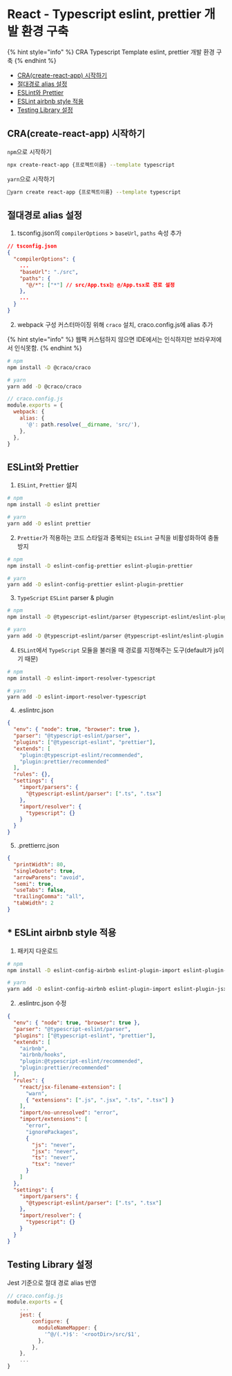# React - Typescript eslint, prettier 개발 환경 구축

{% hint style="info" %}
CRA Typescript Template eslint, prettier 개발 환경 구축
{% endhint %}

* [CRA(create-react-app) 시작하기](react-typescript-eslint-prettier.md#cra-create-react-app)
* [절대경로 alias 설정](react-typescript-eslint-prettier.md#alias)
* [ESLint와 Prettier](react-typescript-eslint-prettier.md#eslint-prettier)
* [ESLint airbnb style 적용](react-typescript-eslint-prettier.md#eslint-airbnb-style)
* [Testing Library 설정](react-typescript-eslint-prettier.md#testing-library)



## CRA(create-react-app) 시작하기

`npm`으로 시작하기

```bash
npx create-react-app {프로젝트이름} --template typescript
```



`yarn`으로 시작하기

```bash
yarn create react-app {프로젝트이름} --template typescript
```



## 절대경로 alias 설정

1. tsconfig.json의 `compilerOptions` > `baseUrl`, `paths` 속성 추가&#x20;

```json
// tsconfig.json
{
  "compilerOptions": {
    ...
    "baseUrl": "./src",
    "paths": {
      "@/*": ["*"] // src/App.tsx는 @/App.tsx로 경로 설정
    },
    ...
  }
}
```



2. webpack 구성 커스터마이징 위해 `craco` 설치, craco.config.js에 alias 추가

{% hint style="info" %}
웹팩 커스텀하지 않으면 IDE에서는 인식하지만 브라우저에서 인식못함.
{% endhint %}

```bash
# npm
npm install -D @craco/craco

# yarn
yarn add -D @craco/craco
```



```javascript
// craco.config.js
module.exports = {
  webpack: {
    alias: {
      '@': path.resolve(__dirname, 'src/'),
    },
  },
}
```



## ESLint와 Prettier

1. `ESLint`, `Prettier` 설치

```bash
# npm
npm install -D eslint prettier

# yarn
yarn add -D eslint prettier
```

2. `Prettier`가 적용하는 코드 스타일과 중복되는 `ESLint` 규칙을 비활성화하여 충돌 방지

```bash
# npm
npm install -D eslint-config-prettier eslint-plugin-prettier

# yarn
yarn add -D eslint-config-prettier eslint-plugin-prettier
```

3. `TypeScript` `ESLint` parser & plugin

```bash
# npm
npm install -D @typescript-eslint/parser @typescript-eslint/eslint-plugin

# yarn
yarn add -D @typescript-eslint/parser @typescript-eslint/eslint-plugin
```

4. `ESLint`에서 `TypeScript` 모듈을 불러올 때 경로를 지정해주는 도구(default가 js이기 때문)

```bash
# npm
npm install -D eslint-import-resolver-typescript

# yarn
yarn add -D eslint-import-resolver-typescript
```

4. .eslintrc.json

```json
{
  "env": { "node": true, "browser": true },
  "parser": "@typescript-eslint/parser",
  "plugins": ["@typescript-eslint", "prettier"],
  "extends": [
    "plugin:@typescript-eslint/recommended",
    "plugin:prettier/recommended"
  ],
  "rules": {},
  "settings": {
    "import/parsers": {
      "@typescript-eslint/parser": [".ts", ".tsx"]
    },
    "import/resolver": {
      "typescript": {}
    }
  }
}

```

5. .prettierrc.json

```json
{
  "printWidth": 80,
  "singleQuote": true,
  "arrowParens": "avoid",
  "semi": true,
  "useTabs": false,
  "trailingComma": "all",
  "tabWidth": 2
}
```



## \* ESLint airbnb style 적용

1. 패키지 다운로드

```bash
# npm
npm install -D eslint-config-airbnb eslint-plugin-import eslint-plugin-jsx-a11y eslint-plugin-react eslint-plugin-react-hooks

# yarn
yarn add -D eslint-config-airbnb eslint-plugin-import eslint-plugin-jsx-a11y eslint-plugin-react eslint-plugin-react-hooks
```

2. .eslintrc.json 수정

```json
{
  "env": { "node": true, "browser": true },
  "parser": "@typescript-eslint/parser",
  "plugins": ["@typescript-eslint", "prettier"],
  "extends": [
    "airbnb",
    "airbnb/hooks",
    "plugin:@typescript-eslint/recommended",
    "plugin:prettier/recommended"
  ],
  "rules": {
    "react/jsx-filename-extension": [
      "warn",
      { "extensions": [".js", ".jsx", ".ts", ".tsx"] }
    ],
    "import/no-unresolved": "error",
    "import/extensions": [
      "error",
      "ignorePackages",
      {
        "js": "never",
        "jsx": "never",
        "ts": "never",
        "tsx": "never"
      }
    ]
  },
  "settings": {
    "import/parsers": {
      "@typescript-eslint/parser": [".ts", ".tsx"]
    },
    "import/resolver": {
      "typescript": {}
    }
  }
}
```



## Testing Library 설정

Jest 기준으로 절대 경로 alias 반영

```javascript
// craco.config.js
module.exports = {
    ...
    jest: {
        configure: {
          moduleNameMapper: {
            '^@/(.*)$': '<rootDir>/src/$1',
          },
        },
    },
    ...
}
```
